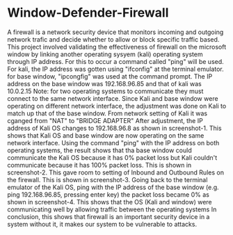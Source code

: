 # Window-Defender-Firewall
A firewall is a network security device that monitors incoming and outgoing network trafic and decide whether to allow or block specific traffic based.
This project involved validating the effectiveness of firewall on the microsoft window by linking another operating sysyem (kali) operating system through IP address. For this to occur a command called "ping" will be used.
For kali, the IP address was gotten using "ifconfig" at the terminal emulator. for base window, "ipcongfig" was used at the command prompt.
The IP address on the base window was 192.168.96.85 and that of kali was 10.0.2.15
Note: for two operating systems to communicate they must connect to the same network interface.
Since Kali and base window were operating on different network interface, the adjustment was done on Kali to match up that of the base window. From network setting of Kali it was cganged from "NAT" to "BRIDGE ADAPTER" 
After adjustment, the IP address of Kali OS changes to 192.168.96.8 as shown in screenshot-1. This shows that Kali OS and base window are now operating on the same network interface.
Using the command "ping" with the IP address on both operating systems, the result shows that tha base window could communicate the Kali OS because it has 0% packet loss but Kali couldn't communicate because it has 100% packet loss. This is shown in screenshot-2.
This gave room to setting of Inbound and Outbound Rules on the firewall. This is shown in screenshot-3.
Going back to the terminal emulator of the Kali OS, ping with the IP address of the base window (e.g. ping 192.168.96.85, pressing enter key) the packet loss became 0% as shown in screenshot-4. This shows that the OS (Kali and window) were communicating well by allowing traffic between the operating systems
In conclusion, this shows that firewall is an important security device in a system without it, it makes our system to be vulnerable to attacks. 
 

